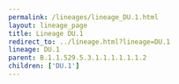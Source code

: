 ```yaml
---
permalink: /lineages/lineage_DU.1.html
layout: lineage_page
title: Lineage DU.1
redirect_to: ../lineage.html?lineage=DU.1
lineage: DU.1
parent: B.1.1.529.5.3.1.1.1.1.1.1.2
children: ['DU.1']
---
```

